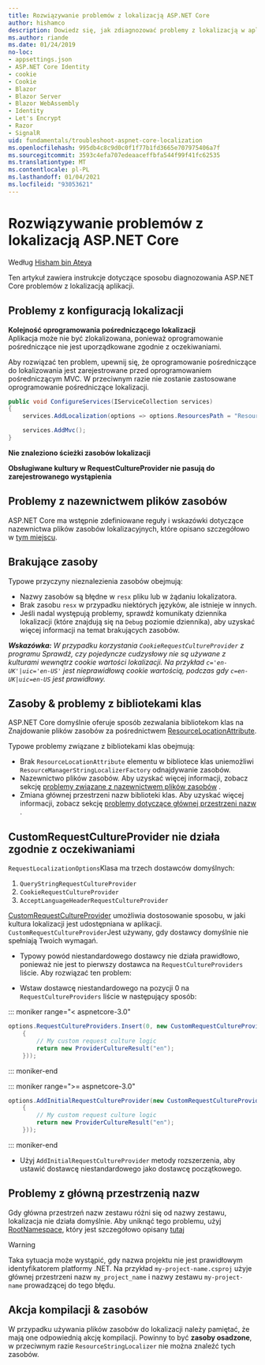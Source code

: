 ```yaml
---
title: Rozwiązywanie problemów z lokalizacją ASP.NET Core
author: hishamco
description: Dowiedz się, jak zdiagnozować problemy z lokalizacją w aplikacjach ASP.NET Core.
ms.author: riande
ms.date: 01/24/2019
no-loc:
- appsettings.json
- ASP.NET Core Identity
- cookie
- Cookie
- Blazor
- Blazor Server
- Blazor WebAssembly
- Identity
- Let's Encrypt
- Razor
- SignalR
uid: fundamentals/troubleshoot-aspnet-core-localization
ms.openlocfilehash: 995db4c8c9d0c0f1f77b1fd3665e707975406a7f
ms.sourcegitcommit: 3593c4efa707edeaaceffbfa544f99f41fc62535
ms.translationtype: MT
ms.contentlocale: pl-PL
ms.lasthandoff: 01/04/2021
ms.locfileid: "93053621"
---
```

# <a name="troubleshoot-aspnet-core-localization"></a>Rozwiązywanie problemów z lokalizacją ASP.NET Core

Według [Hisham bin Ateya](https://github.com/hishamco)

Ten artykuł zawiera instrukcje dotyczące sposobu diagnozowania ASP.NET Core problemów z lokalizacją aplikacji.

## <a name="localization-configuration-issues"></a>Problemy z konfiguracją lokalizacji

**Kolejność oprogramowania pośredniczącego lokalizacji**  
Aplikacja może nie być zlokalizowana, ponieważ oprogramowanie pośredniczące nie jest uporządkowane zgodnie z oczekiwaniami.

Aby rozwiązać ten problem, upewnij się, że oprogramowanie pośredniczące do lokalizowania jest zarejestrowane przed oprogramowaniem pośredniczącym MVC. W przeciwnym razie nie zostanie zastosowane oprogramowanie pośredniczące lokalizacji.

```csharp
public void ConfigureServices(IServiceCollection services)
{
    services.AddLocalization(options => options.ResourcesPath = "Resources");

    services.AddMvc();
}
```

**Nie znaleziono ścieżki zasobów lokalizacji**

**Obsługiwane kultury w RequestCultureProvider nie pasują do zarejestrowanego wystąpienia**  

## <a name="resource-file-naming-issues"></a>Problemy z nazewnictwem plików zasobów

ASP.NET Core ma wstępnie zdefiniowane reguły i wskazówki dotyczące nazewnictwa plików zasobów lokalizacyjnych, które opisano szczegółowo w [tym miejscu](xref:fundamentals/localization?view=aspnetcore-2.2#resource-file-naming).

## <a name="missing-resources"></a>Brakujące zasoby

Typowe przyczyny nieznalezienia zasobów obejmują:

- Nazwy zasobów są błędne w `resx` pliku lub w żądaniu lokalizatora.
- Brak zasobu `resx` w przypadku niektórych języków, ale istnieje w innych.
- Jeśli nadal występują problemy, sprawdź komunikaty dziennika lokalizacji (które znajdują się na `Debug` poziomie dziennika), aby uzyskać więcej informacji na temat brakujących zasobów.

_**Wskazówka:** W przypadku korzystania `CookieRequestCultureProvider` z programu Sprawdź, czy pojedyncze cudzysłowy nie są używane z kulturami wewnątrz cookie wartości lokalizacji. Na przykład `c='en-UK'|uic='en-US'` jest nieprawidłową cookie wartością, podczas gdy `c=en-UK|uic=en-US` jest prawidłowy._

## <a name="resources--class-libraries-issues"></a>Zasoby & problemy z bibliotekami klas

ASP.NET Core domyślnie oferuje sposób zezwalania bibliotekom klas na Znajdowanie plików zasobów za pośrednictwem [ResourceLocationAttribute](/dotnet/api/microsoft.extensions.localization.resourcelocationattribute?view=aspnetcore-2.1).

Typowe problemy związane z bibliotekami klas obejmują:
- Brak `ResourceLocationAttribute` elementu w bibliotece klas uniemożliwi `ResourceManagerStringLocalizerFactory` odnajdywanie zasobów.
- Nazewnictwo plików zasobów. Aby uzyskać więcej informacji, zobacz sekcję [problemy związane z nazewnictwem plików zasobów](#resource-file-naming-issues) .
- Zmiana głównej przestrzeni nazw biblioteki klas. Aby uzyskać więcej informacji, zobacz sekcję [problemy dotyczące głównej przestrzeni nazw](#root-namespace-issues) .

## <a name="customrequestcultureprovider-doesnt-work-as-expected"></a>CustomRequestCultureProvider nie działa zgodnie z oczekiwaniami

`RequestLocalizationOptions`Klasa ma trzech dostawców domyślnych:

1. `QueryStringRequestCultureProvider`
2. `CookieRequestCultureProvider`
3. `AcceptLanguageHeaderRequestCultureProvider`

[CustomRequestCultureProvider](/dotnet/api/microsoft.aspnetcore.localization.customrequestcultureprovider?view=aspnetcore-2.1) umożliwia dostosowanie sposobu, w jaki kultura lokalizacji jest udostępniana w aplikacji. `CustomRequestCultureProvider`Jest używany, gdy dostawcy domyślnie nie spełniają Twoich wymagań.

- Typowy powód niestandardowego dostawcy nie działa prawidłowo, ponieważ nie jest to pierwszy dostawca na `RequestCultureProviders` liście. Aby rozwiązać ten problem:

- Wstaw dostawcę niestandardowego na pozycji 0 na `RequestCultureProviders` liście w następujący sposób:

::: moniker range="< aspnetcore-3.0"
```csharp
options.RequestCultureProviders.Insert(0, new CustomRequestCultureProvider(async context =>
    {
        // My custom request culture logic
        return new ProviderCultureResult("en");
    }));
```
::: moniker-end

::: moniker range=">= aspnetcore-3.0"
```csharp
options.AddInitialRequestCultureProvider(new CustomRequestCultureProvider(async context =>
    {
        // My custom request culture logic
        return new ProviderCultureResult("en");
    }));
```
::: moniker-end

- Użyj `AddInitialRequestCultureProvider` metody rozszerzenia, aby ustawić dostawcę niestandardowego jako dostawcę początkowego.

## <a name="root-namespace-issues"></a>Problemy z główną przestrzenią nazw

Gdy główna przestrzeń nazw zestawu różni się od nazwy zestawu, lokalizacja nie działa domyślnie. Aby uniknąć tego problemu, użyj [RootNamespace](/dotnet/api/microsoft.extensions.localization.rootnamespaceattribute?view=aspnetcore-2.1), który jest szczegółowo opisany [tutaj](xref:fundamentals/localization?view=aspnetcore-2.2#resource-file-naming)

> [!WARNING]
> Taka sytuacja może wystąpić, gdy nazwa projektu nie jest prawidłowym identyfikatorem platformy .NET. Na przykład `my-project-name.csproj` użyje głównej przestrzeni nazw `my_project_name` i nazwy zestawu `my-project-name` prowadzącej do tego błędu. 

## <a name="resources--build-action"></a>Akcja kompilacji & zasobów

W przypadku używania plików zasobów do lokalizacji należy pamiętać, że mają one odpowiednią akcję kompilacji. Powinny to być **zasoby osadzone**, w przeciwnym razie `ResourceStringLocalizer` nie można znaleźć tych zasobów.
